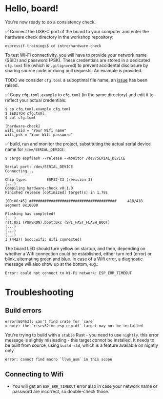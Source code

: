 # Hello, board!

You're now ready to do a consistency check.

✅ Connect the USB-C port of the board to your computer and enter the hardware check directory in the workshop repository:

```console
espressif-trainings$ cd intro/hardware-check
```

To test Wi-Fi connectivity, you will have to provide your network name (SSID) and password (PSK). These credentials are stored in a dedicated `cfg.toml` file (which is `.gitignore`d) to prevent accidental disclosure by sharing source code or doing pull requests. An example is provided. 

TODO we consider `cfg.toml` a suboptimal file name, an [issue](https://github.com/jamesmunns/toml-cfg/issues/2) has been raised.

✅ Copy `cfg.toml.example` to `cfg.toml` (in the same directory) and edit it to reflect your actual credentials:

```console
$ cp cfg.toml.example cfg.toml
$ $EDITOR cfg.toml
$ cat cfg.toml

[hardware-check]
wifi_ssid = "Your Wifi name"
wifi_psk = "Your Wifi password" 
```

✅ build, run and monitor the project, substituting the actual serial device name for `/dev/SERIAL_DEVICE`:
```console
$ cargo espflash --release --monitor /dev/SERIAL_DEVICE

Serial port: /dev/SERIAL_DEVICE
Connecting...

Chip type:         ESP32-C3 (revision 3)
(...)
Compiling hardware-check v0.1.0
Finished release [optimized] target(s) in 1.78s

[00:00:45] ########################################     418/418     segment 0x10000

Flashing has completed!
(...)
rst:0x1 (POWERON),boot:0xc (SPI_FAST_FLASH_BOOT)
(...)
(...)
(...)
I (4427) bsc::wifi: Wifi connected!
```

The board LED should turn yellow on startup, and then, depending on whether a Wifi connection could be established, either turn red (error) or blink, alternating green and blue. In case of a Wifi error, a diagnostic message will also show up at the bottom, e.g.:

```console
Error: could not connect to Wi-Fi network: ESP_ERR_TIMEOUT
```

# Troubleshooting

## Build errors

```console
error[E0463]: can't find crate for `core`
= note: the `riscv32imc-esp-espidf` target may not be installed
```

You're trying to build with a `stable` Rust - you need to use `nightly`.
this error message is slightly misleading - this target *cannot* be installed. It needs to be built from source, using `build-std`, which is a feature available on nightly only


```console
error: cannot find macro `llvm_asm` in this scope
```

## Connecting to Wifi

- You will get an `ESP_ERR_TIMEOUT` error also in case your network name or password are incorrect, so double-check those.